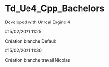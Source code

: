 # Td_Ue4_Cpp_Bachelors

Developed with Unreal Engine 4


#15/02/2021 11:25 

Création branche Default


#15/02/2021 11:30 

Création branche travail Nicolas